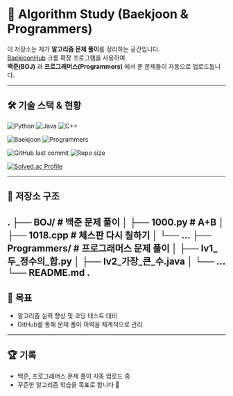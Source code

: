 # 📝 Algorithm Study (Baekjoon & Programmers)

이 저장소는 제가 **알고리즘 문제 풀이**를 정리하는 공간입니다.  
[BaekjoonHub](https://github.com/BaekjoonHub/BaekjoonHub) 크롬 확장 프로그램을 사용하여  
**백준(BOJ)** 과 **프로그래머스(Programmers)** 에서 푼 문제들이 자동으로 업로드됩니다.

---

## 🛠️ 기술 스택 & 현황
![Python](https://img.shields.io/badge/Python-3776AB?style=flat-square&logo=python&logoColor=white)
![Java](https://img.shields.io/badge/Java-007396?style=flat-square&logo=java&logoColor=white)
![C++](https://img.shields.io/badge/C++-00599C?style=flat-square&logo=c%2b%2b&logoColor=white)

![Baekjoon](https://img.shields.io/badge/BOJ-0066CC?style=flat-square&logo=data%3Aimage%2Fsvg%2Bxml%3Bbase64%2CPHN2ZyB4bWxucz0iaHR0cDovL3d3dy53My5vcmcvMjAwMC9zdmciIHZpZXdCb3g9IjAgMCAxMDAwIDEwMDAiPjxjaXJjbGUgY3g9IjUwMCIgY3k9IjUwMCIgcj0iNTAwIiBmaWxsPSIjZmZmIi8%2BPC9zdmc%2B&logoColor=white)
![Programmers](https://img.shields.io/badge/Programmers-222222?style=flat-square&logo=vercel&logoColor=white)

![GitHub last commit](https://img.shields.io/github/last-commit/사용자아이디/저장소이름?style=flat-square)
![Repo size](https://img.shields.io/github/repo-size/사용자아이디/저장소이름?style=flat-square)

[![Solved.ac Profile](http://mazassumnida.wtf/api/v2/generate_badge?boj=qkrcksdn0321)](https://solved.ac/profile/qkrksdn0321)

---

## 📂 저장소 구조
.
├── BOJ/ # 백준 문제 풀이
│ ├── 1000.py # A+B
│ ├── 1018.cpp # 체스판 다시 칠하기
│ └── ...
├── Programmers/ # 프로그래머스 문제 풀이
│ ├── lv1_두_정수의_합.py
│ ├── lv2_가장_큰_수.java
│ └── ...
└── README.md
.
---

## 🎯 목표

- 알고리즘 실력 향상 및 코딩 테스트 대비  
- GitHub를 통해 문제 풀이 이력을 체계적으로 관리  

---

## 🏆 기록
- 백준, 프로그래머스 문제 풀이 자동 업로드 중  
- 꾸준한 알고리즘 학습을 목표로 합니다 🚀

